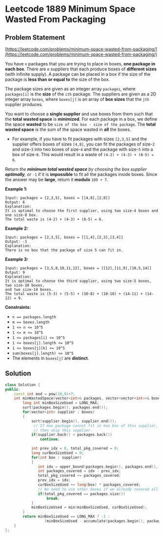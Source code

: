 # Leetcode 1889 Minimum Space Wasted From Packaging

## Problem Statement

[https://leetcode.com/problems/minimum-space-wasted-from-packaging/](https://leetcode.com/problems/minimum-space-wasted-from-packaging/)

You have `n` packages that you are trying to place in boxes, **one package in each box**. There are `m` suppliers that each produce boxes of **different sizes** \(with infinite supply\). A package can be placed in a box if the size of the package is **less than or equal to** the size of the box.

The package sizes are given as an integer array `packages`, where `packages[i]` is the **size** of the `ith` package. The suppliers are given as a 2D integer array `boxes`, where `boxes[j]` is an array of **box sizes** that the `jth` supplier produces.

You want to choose a **single supplier** and use boxes from them such that the **total wasted space** is **minimized**. For each package in a box, we define the space **wasted** to be `size of the box - size of the package`. The **total wasted space** is the sum of the space wasted in **all** the boxes.

* For example, if you have to fit packages with sizes `[2,3,5]` and the supplier offers boxes of sizes `[4,8]`, you can fit the packages of size-`2` and size-`3` into two boxes of size-`4` and the package with size-`5` into a box of size-`8`. This would result in a waste of `(4-2) + (4-3) + (8-5) = 6`.

Return _the **minimum total wasted space** by choosing the box supplier **optimally**, or_ `-1` if it is **impossible** to fit all the packages inside boxes. Since the answer may be **large**, return it **modulo** `109 + 7`.

**Example 1:**

```text
Input: packages = [2,3,5], boxes = [[4,8],[2,8]]
Output: 6
Explanation: 
It is optimal to choose the first supplier, using two size-4 boxes and one size-8 box.
The total waste is (4-2) + (4-3) + (8-5) = 6.
```

**Example 2:**

```text
Input: packages = [2,3,5], boxes = [[1,4],[2,3],[3,4]]
Output: -1
Explanation: 
There is no box that the package of size 5 can fit in.
```

**Example 3:**

```text
Input: packages = [3,5,8,10,11,12], boxes = [[12],[11,9],[10,5,14]]
Output: 9
Explanation: 
It is optimal to choose the third supplier, using two size-5 boxes, two size-10 boxes,
and two size-14 boxes.
The total waste is (5-3) + (5-5) + (10-8) + (10-10) + (14-11) + (14-12) = 9.
```

**Constraints:**

* `n == packages.length`
* `m == boxes.length`
* `1 <= n <= 10^5`
* `1 <= m <= 10^5`
* `1 <= packages[i] <= 10^5`
* `1 <= boxes[j].length <= 10^5`
* `1 <= boxes[j][k] <= 10^5`
* `sum(boxes[j].length) <= 10^5`
* The elements in `boxes[j]` are **distinct**.

## Solution

```cpp
class Solution {
public:
    const int mod = pow(10,9)+7;
    int minWastedSpace(vector<int>& packages, vector<vector<int>>& boxes) {
        long int minBoxSizeUsed = LONG_MAX;
        sort(packages.begin(), packages.end());
        for(vector<int> supplier : boxes)
        {
            sort(supplier.begin(), supplier.end());
             // If max package cannot fit in max box of this supplier,
             // then skip this supplier.
            if(supplier.back() < packages.back())
                continue;
            
            int prev_idx = 0, total_pkg_covered = 0;
            long curBoxSizeUsed = 0;
            for(int box : supplier)
            {
               int idx = upper_bound(packages.begin(), packages.end(), box) - packages.begin();
               int packages_covered = idx - prev_idx;
               total_pkg_covered += packages_covered;
               prev_idx = idx;
               curBoxSizeUsed += long(box) * packages_covered;
               // No need to use other boxes if we already covered all packages
               if(total_pkg_covered == packages.size())
                   break;
            }
            minBoxSizeUsed = min(minBoxSizeUsed, curBoxSizeUsed);
        }
        return minBoxSizeUsed == LONG_MAX ? -1 :
                  (minBoxSizeUsed - accumulate(packages.begin(), packages.end(), 0L)) % mod;
    }
};
```

